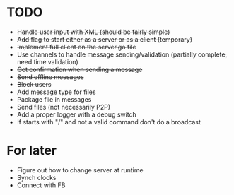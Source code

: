 # TODO
- <del>Handle user input with XML (should be fairly simple)</del>
- <del>Add flag to start either as a server or as a client (temporary)</del>
- <del>Implement full client on the server.go file</del>
- Use channels to handle message sending/validation (partially complete, need time validation)
- <del>Get confirmation when sending a message</del>
- <del>Send offline messages</del>
- <del>Block users</del>
- Add message type for files
- Package file in messages
- Send files (not necessarily P2P)
- Add a proper logger with a debug switch
- If starts with "/" and not a valid command don't do a broadcast

# For later
- Figure out how to change server at runtime
- Synch clocks
- Connect with FB